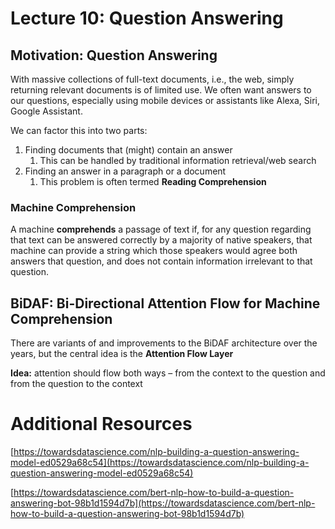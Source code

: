 # Lecture 10: Question Answering

## Motivation: Question Answering

With massive collections of full-text documents, i.e., the web, simply returning relevant documents is of limited use. We often want answers to our questions, especially using mobile devices or assistants like Alexa, Siri, Google Assistant.

We can factor this into two parts:

1. Finding documents that (might) contain an answer
    1. This can be handled by traditional information retrieval/web search
2. Finding an answer in a paragraph or a document
    1. This problem is often termed **Reading Comprehension**

### Machine Comprehension

A machine **comprehends** a passage of text if, for any question regarding that text can be answered correctly by a majority of native speakers, that machine can provide a string which those speakers would agree both answers that question, and does not contain information irrelevant to that question.

## BiDAF: Bi-Directional Attention Flow for Machine Comprehension

There are variants of and improvements to the BiDAF architecture over the years, but the central idea is the **Attention Flow Layer**

**Idea:** attention should flow both ways – from the context to the question and from the question to the context

# Additional Resources

[https://towardsdatascience.com/nlp-building-a-question-answering-model-ed0529a68c54](https://towardsdatascience.com/nlp-building-a-question-answering-model-ed0529a68c54)

[https://towardsdatascience.com/bert-nlp-how-to-build-a-question-answering-bot-98b1d1594d7b](https://towardsdatascience.com/bert-nlp-how-to-build-a-question-answering-bot-98b1d1594d7b)